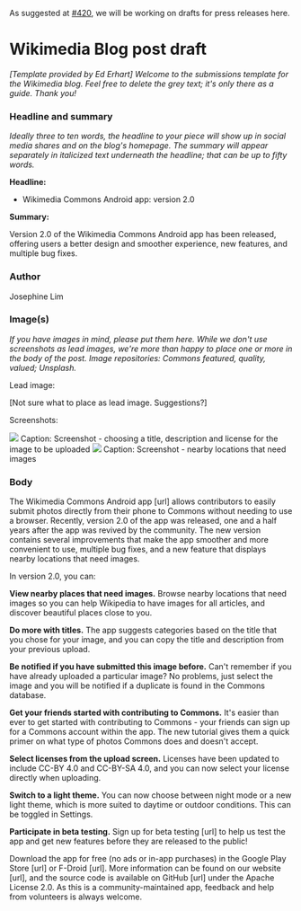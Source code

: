As suggested at [#420](https://github.com/commons-app/apps-android-commons/issues/420), we will be working on drafts for press releases here.

# Wikimedia Blog post draft

_[Template provided by Ed Erhart]_
_Welcome to the submissions template for the Wikimedia blog. Feel free to delete the grey text; it's only there as a guide. Thank you!_

### Headline and summary
_Ideally three to ten words, the headline to your piece will show up in social media shares and on the blog's homepage. The summary will appear separately in italicized text underneath the headline; that can be up to fifty words._

**Headline:**
* Wikimedia Commons Android app: version 2.0

**Summary:** 

Version 2.0 of the Wikimedia Commons Android app has been released, offering users a better design and smoother experience, new features, and multiple bug fixes.

### Author
Josephine Lim

### Image(s) 
_If you have images in mind, please put them here. While we don't use screenshots as lead images, we're more than happy to place one or more in the body of the post. Image repositories: Commons featured, quality, valued; Unsplash._

Lead image:

[Not sure what to place as lead image. Suggestions?]

Screenshots: 

![](https://upload.wikimedia.org/wikipedia/commons/thumb/7/74/Commons_Android_app_upload_screen.png/337px-Commons_Android_app_upload_screen.png) 
Caption: Screenshot - choosing a title, description and license for the image to be uploaded 
![](https://upload.wikimedia.org/wikipedia/commons/thumb/5/51/Commons_Android_app_Nearby_Places_feature.png/337px-Commons_Android_app_Nearby_Places_feature.png) 
Caption: Screenshot - nearby locations that need images 

### Body

The Wikimedia Commons Android app [url] allows contributors to easily submit photos directly from their phone to Commons without needing to use a browser. Recently, version 2.0 of the app was released, one and a half years after the app was revived by the community. The new version contains several improvements that make the app smoother and more convenient to use, multiple bug fixes, and a new feature that displays nearby locations that need images.

In version 2.0, you can:

**View nearby places that need images.** Browse nearby locations that need images so you can help Wikipedia to have images for all articles, and discover beautiful places close to you.

**Do more with titles.** The app suggests categories based on the title that you chose for your image, and you can copy the title and description from your previous upload.

**Be notified if you have submitted this image before.** Can't remember if you have already uploaded a particular image? No problems, just select the image and you will be notified if a duplicate is found in the Commons database.

**Get your friends started with contributing to Commons.** It's easier than ever to get started with contributing to Commons - your friends can sign up for a Commons account within the app. The new tutorial gives them a quick primer on what type of photos Commons does and doesn't accept.

**Select licenses from the upload screen.** Licenses have been updated to include CC-BY 4.0 and CC-BY-SA 4.0, and you can now select your license directly when uploading.

**Switch to a light theme.** You can now choose between night mode or a new light theme, which is more suited to daytime or outdoor conditions. This can be toggled in Settings.

**Participate in beta testing.** Sign up for beta testing [url] to help us test the app and get new features before they are released to the public!

Download the app for free (no ads or in-app purchases) in the Google Play Store [url] or F-Droid [url]. More information can be found on our website [url], and the source code is available on GitHub [url] under the Apache License 2.0. As this is a community-maintained app, feedback and help from volunteers is always welcome.